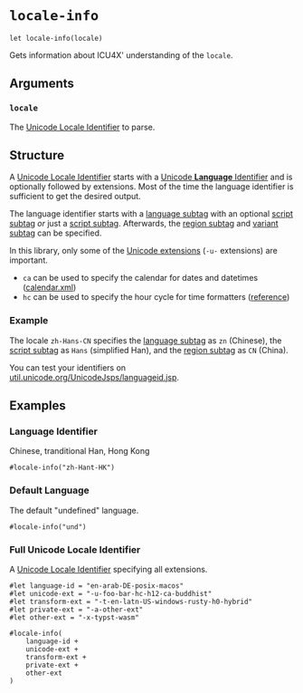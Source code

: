 # `locale-info`

```typst-code
let locale-info(locale)
```

Gets information about ICU4X' understanding of the `locale`.

## Arguments

### `locale`

The [Unicode Locale Identifier] to parse.

## Structure

A [Unicode Locale Identifier] starts with a [Unicode **Language** Identifier](https://unicode.org/reports/tr35/tr35.html#unicode-language-identifier) and is optionally followed by extensions. Most of the time the language identifier is sufficient to get the desired output.

The language identifier starts with a [language subtag] with an optional [script subtag] _or_ just a [script subtag]. Afterwards, the [region subtag] and [variant subtag] can be specified.

In this library, only some of the [Unicode extensions](https://unicode.org/reports/tr35/tr35.html#Key_And_Type_Definitions_) (`-u-` extensions) are important.

- `ca` can be used to specify the calendar for dates and datetimes ([calendar.xml](https://github.com/unicode-org/cldr/blob/main/common/bcp47/calendar.xml))
- `hc` can be used to specify the hour cycle for time formatters ([reference](https://unicode.org/reports/tr35/tr35.html#UnicodeHourCycleIdentifier))

### Example

The locale `zh-Hans-CN` specifies the [language subtag] as `zn` (Chinese), the [script subtag] as `Hans` (simplified Han), and the [region subtag] as `CN` (China).

You can test your identifiers on [util.unicode.org/UnicodeJsps/languageid.jsp](https://util.unicode.org/UnicodeJsps/languageid.jsp?l=en).

## Examples

### Language Identifier

Chinese, tranditional Han, Hong Kong

```typst +preview
#locale-info("zh-Hant-HK")
```

### Default Language

The default "undefined" language.

```typst +preview
#locale-info("und")
```

### Full Unicode Locale Identifier

A [Unicode Locale Identifier] specifying all extensions.

```typst +preview(vertical)
#let language-id = "en-arab-DE-posix-macos"
#let unicode-ext = "-u-foo-bar-hc-h12-ca-buddhist"
#let transform-ext = "-t-en-latn-US-windows-rusty-h0-hybrid"
#let private-ext = "-a-other-ext"
#let other-ext = "-x-typst-wasm"

#locale-info(
    language-id +
    unicode-ext +
    transform-ext +
    private-ext +
    other-ext
)
```

[Unicode Locale Identifier]: https://unicode.org/reports/tr35/tr35.html#Unicode_locale_identifier
[language subtag]: https://unicode.org/reports/tr35/tr35.html#unicode_language_subtag_validity
[script subtag]: https://unicode.org/reports/tr35/tr35.html#unicode_script_subtag_validity
[region subtag]: https://unicode.org/reports/tr35/tr35.html#unicode_region_subtag_validity
[variant subtag]: https://unicode.org/reports/tr35/tr35.html#unicode_variant_subtag_validity
